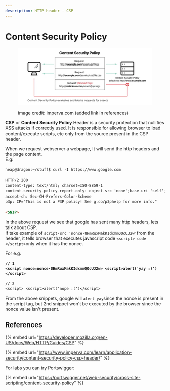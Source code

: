 ```yaml
---
description: HTTP header - CSP
---
```


# Content Security Policy

<figure><img src="../../.gitbook/assets/image (165).png" alt="" width="563"><figcaption><p>image credit: imperva.com (added link in references)</p></figcaption></figure>

**CSP** or **Content Security Policy** Header is a security protection that nullifies XSS attacks if correctly used. It is responsible for allowing browser to load content/execute scripts, etc only from the source present in the CSP header.

When we request webserver a webpage, It will send the http headers and the page content.\
E.g:

```html
heap@dragon:~/stuff$ curl -I https://www.google.com

HTTP/2 200 
content-type: text/html; charset=ISO-8859-1
content-security-policy-report-only: object-src 'none';base-uri 'self';script-src 'nonce-8HmRuxMakKIdxmmQOcUJ2w' 'strict-dynamic' 'report-sample' 'unsafe-eval' 'unsafe-inline' https: http:;report-uri https://csp.withgoogle.com/csp/gws/other-hp
accept-ch: Sec-CH-Prefers-Color-Scheme
p3p: CP="This is not a P3P policy! See g.co/p3phelp for more info."

<SNIP>
```

In the above request we see that google has sent many http headers, lets talk about CSP.\
If take example of `script-src 'nonce-8HmRuxMakKIdxmmQOcUJ2w'`from the header, it tells browser that executes javascript code `<script> code </script>`only when it has the nonce.

For e.g.

<pre class="language-javascript"><code class="lang-javascript"><strong>// 1
</strong><strong>&#x3C;script nonce=nonce-8HmRuxMakKIdxmmQOcUJ2w> &#x3C;script>alert('yay :)')&#x3C;/script>
</strong>
// 2
&#x3C;script> &#x3C;script>alert('nope :(')&#x3C;/script>
</code></pre>

From the above snippets, google will `alert yay`since the nonce is present in the script tag, but 2nd snippet won't be executed by the browser since the nonce value isn't present.

## References

{% embed url="https://developer.mozilla.org/en-US/docs/Web/HTTP/Guides/CSP" %}

{% embed url="https://www.imperva.com/learn/application-security/content-security-policy-csp-header/" %}

For labs you can try Portswigger:&#x20;

{% embed url="https://portswigger.net/web-security/cross-site-scripting/content-security-policy" %}
